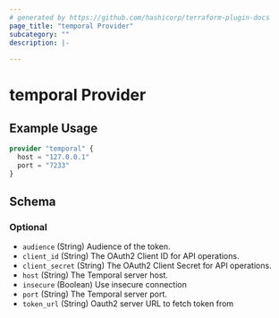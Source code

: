 ```yaml
---
# generated by https://github.com/hashicorp/terraform-plugin-docs
page_title: "temporal Provider"
subcategory: ""
description: |-
  
---
```


# temporal Provider



## Example Usage

```terraform
provider "temporal" {
  host = "127.0.0.1"
  port = "7233"
}
```

<!-- schema generated by tfplugindocs -->
## Schema

### Optional

- `audience` (String) Audience of the token.
- `client_id` (String) The OAuth2 Client ID for API operations.
- `client_secret` (String) The OAuth2 Client Secret for API operations.
- `host` (String) The Temporal server host.
- `insecure` (Boolean) Use insecure connection
- `port` (String) The Temporal server port.
- `token_url` (String) Oauth2 server URL to fetch token from
